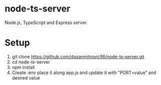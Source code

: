 # node-ts-server

Node.js, TypeScript and Express server.

# Setup

1. git clone https://github.com/dusanmitrovic98/node-ts-server.git
2. cd node-ts-server
3. npm install
4. Create .env place it along app.js and update it with "PORT=value" and desired value
